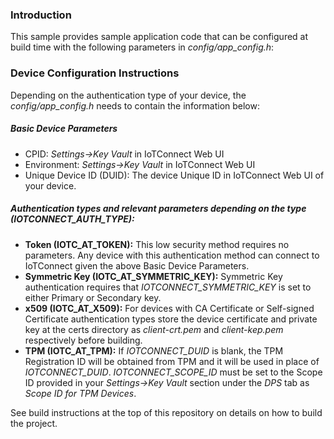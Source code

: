 ### Introduction

This sample provides sample application code that can be configured at build time
with the following parameters in *config/app_config.h*:

### Device Configuration Instructions

Depending on the authentication type of your device, the *config/app_config.h* 
needs to contain the information below:

##### Basic Device Parameters

* CPID: *Settings->Key Vault* in IoTConnect Web UI
* Environment: *Settings->Key Vault* in IoTConnect Web UI
* Unique Device ID (DUID): The device Unique ID in IoTConnect Web UI of your device.

##### Authentication types and relevant parameters depending on the type (IOTCONNECT_AUTH_TYPE):

* **Token (IOTC_AT_TOKEN):** This low security method requires no parameters. 
Any device with this authentication method can connect to IoTConnect given the above Basic Device Parameters.    
* **Symmetric Key (IOTC_AT_SYMMETRIC_KEY):** Symmetric Key authentication requires that *IOTCONNECT_SYMMETRIC_KEY* 
is set to either Primary or Secondary key.     
* **x509 (IOTC_AT_X509):** For devices with CA Certificate or Self-signed Certificate authentication types 
store the device certificate and private key at the certs directory as *client-crt.pem* and *client-kep.pem* respectively before building.
* **TPM (IOTC_AT_TPM):** If *IOTCONNECT_DUID* is blank, the TPM Registration ID will be obtained from TPM and it will be used in place of *IOTCONNECT_DUID*.
*IOTCONNECT_SCOPE_ID* must be set to the Scope ID provided in your *Settings->Key Vault* section under the *DPS* tab as *Scope ID for TPM Devices*.

See build instructions at the top of this repository on details on how to build the project.